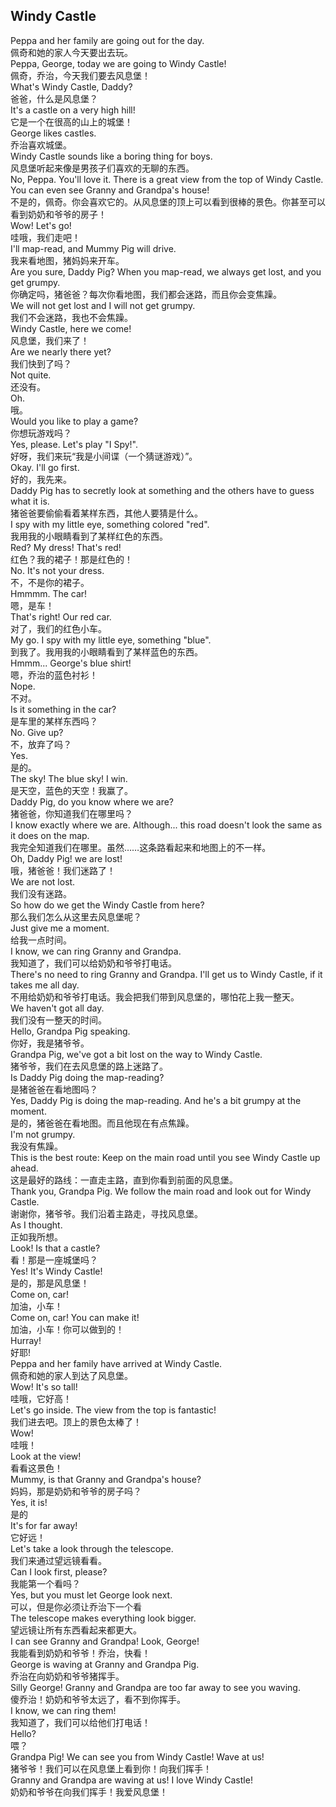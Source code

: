 ## Windy Castle

Peppa and her family are going out for the day.\
佩奇和她的家人今天要出去玩。\
Peppa, George, today we are going to Windy Castle!\
佩奇，乔治，今天我们要去风息堡！\
What's Windy Castle, Daddy?\
爸爸，什么是风息堡？\
It's a castle on a very high hill!\
它是一个在很高的山上的城堡！\
George likes castles.\
乔治喜欢城堡。\
Windy Castle sounds like a boring thing for boys.\
风息堡听起来像是男孩子们喜欢的无聊的东西。\
No, Peppa. You'll love it. There is a great view from the top of Windy Castle. You can even see Granny and Grandpa's house!\
不是的，佩奇。你会喜欢它的。从风息堡的顶上可以看到很棒的景色。你甚至可以看到奶奶和爷爷的房子！\
Wow! Let's go!\
哇哦，我们走吧！\
I'll map-read, and Mummy Pig will drive.\
我来看地图，猪妈妈来开车。\
Are you sure, Daddy Pig? When you map-read, we always get lost, and you get grumpy.\
你确定吗，猪爸爸？每次你看地图，我们都会迷路，而且你会变焦躁。\
We will not get lost and I will not get grumpy.\
我们不会迷路，我也不会焦躁。\
Windy Castle, here we come!\
风息堡，我们来了！\
Are we nearly there yet?\
我们快到了吗？\
Not quite.\
还没有。\
Oh.\
哦。\
Would you like to play a game?\
你想玩游戏吗？\
Yes, please. Let's play "I Spy!".\
好呀，我们来玩“我是小间谍（一个猜谜游戏）”。\
Okay. I'll go first.\
好的，我先来。\
Daddy Pig has to secretly look at something and the others have to guess what it is.\
猪爸爸要偷偷看着某样东西，其他人要猜是什么。\
I spy with my little eye, something colored "red".\
我用我的小眼睛看到了某样红色的东西。\
Red? My dress! That's red!\
红色？我的裙子！那是红色的！\
No. It's not your dress.\
不，不是你的裙子。\
Hmmmm. The car!\
嗯，是车！\
That's right! Our red car.\
对了，我们的红色小车。\
My go. I spy with my little eye, something "blue".\
到我了。我用我的小眼睛看到了某样蓝色的东西。\
Hmmm... George's blue shirt!\
嗯，乔治的蓝色衬衫！\
Nope.\
不对。\
Is it something in the car?\
是车里的某样东西吗？\
No. Give up?\
不，放弃了吗？\
Yes.\
是的。\
The sky! The blue sky! I win.\
是天空，蓝色的天空！我赢了。\
Daddy Pig, do you know where we are?\
猪爸爸，你知道我们在哪里吗？\
I know exactly where we are. Although... this road doesn't look the same as it does on the map.\
我完全知道我们在哪里。虽然……这条路看起来和地图上的不一样。\
Oh, Daddy Pig! we are lost!\
哦，猪爸爸！我们迷路了！\
We are not lost.\
我们没有迷路。\
So how do we get the Windy Castle from here?\
那么我们怎么从这里去风息堡呢？\
Just give me a moment.\
给我一点时间。\
I know, we can ring Granny and Grandpa.\
我知道了，我们可以给奶奶和爷爷打电话。\
There's no need to ring Granny and Grandpa. I'll get us to Windy Castle, if it takes me all day.\
不用给奶奶和爷爷打电话。我会把我们带到风息堡的，哪怕花上我一整天。\
We haven't got all day.\
我们没有一整天的时间。\
Hello, Grandpa Pig speaking.\
你好，我是猪爷爷。\
Grandpa Pig, we've got a bit lost on the way to Windy Castle.\
猪爷爷，我们在去风息堡的路上迷路了。\
Is Daddy Pig doing the map-reading?\
是猪爸爸在看地图吗？\
Yes, Daddy Pig is doing the map-reading. And he's a bit grumpy at the moment.\
是的，猪爸爸在看地图。而且他现在有点焦躁。\
I'm not grumpy.\
我没有焦躁。\
This is the best route: Keep on the main road until you see Windy Castle up ahead.\
这是最好的路线：一直走主路，直到你看到前面的风息堡。\
Thank you, Grandpa Pig. We follow the main road and look out for Windy Castle.\
谢谢你，猪爷爷。我们沿着主路走，寻找风息堡。\
As I thought.\
正如我所想。\
Look! Is that a castle?\
看！那是一座城堡吗？\
Yes! It's Windy Castle!\
是的，那是风息堡！\
Come on, car!\
加油，小车！\
Come on, car! You can make it!\
加油，小车！你可以做到的！\
Hurray!\
好耶!\
Peppa and her family have arrived at Windy Castle.\
佩奇和她的家人到达了风息堡。\
Wow! It's so tall!\
哇哦，它好高！\
Let's go inside. The view from the top is fantastic!\
我们进去吧。顶上的景色太棒了！\
Wow!\
哇哦！\
Look at the view!\
看看这景色！\
Mummy, is that Granny and Grandpa's house?\
妈妈，那是奶奶和爷爷的房子吗？\
Yes, it is!\
是的\
It's for far away!\
它好远！\
Let's take a look through the telescope.\
我们来通过望远镜看看。\
Can I look first, please?\
我能第一个看吗？\
Yes, but you must let George look next.\
可以，但是你必须让乔治下一个看\
The telescope makes everything look bigger.\
望远镜让所有东西看起来都更大。\
I can see Granny and Grandpa! Look, George!\
我能看到奶奶和爷爷！乔治，快看！\
George is waving at Granny and Grandpa Pig.\
乔治在向奶奶和爷爷猪挥手。\
Silly George! Granny and Grandpa are too far away to see you waving.\
傻乔治！奶奶和爷爷太远了，看不到你挥手。\
I know, we can ring them!\
我知道了，我们可以给他们打电话！\
Hello?\
喂？\
Grandpa Pig! We can see you from Windy Castle! Wave at us!\
猪爷爷！我们可以在风息堡上看到你！向我们挥手！\
Granny and Grandpa are waving at us! I love Windy Castle!\
奶奶和爷爷在向我们挥手！我爱风息堡！